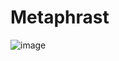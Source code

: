 # Metaphrast

![image](https://user-images.githubusercontent.com/12249055/148683490-62a3d012-2998-4509-aadf-21a42ddba5d4.png)
